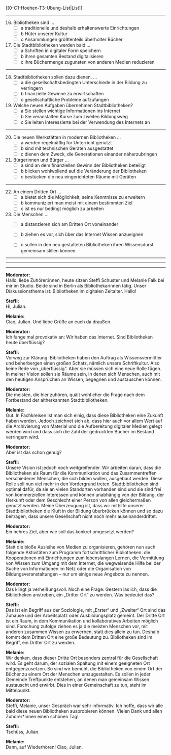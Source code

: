 [[0-C1-Hoehen-T3-Ubung-List|List]]

---

16. Bibliotheken sind ...
    - [ ] a traditionelle und deshalb erhaltenswerte Einrichtungen
    - [ ] b Hüter unserer Kultur
    - [ ] c Ansammlungen größtenteils überholter Bücher

17. Die Stadtbibliotheken werden bald ...
    - [ ] a Schriften in digitaler Form speichern
    - [ ] b ihren gesamten Bestand digitalisieren
    - [ ] c ihre Büchermenge zugunsten von anderen Medien reduzieren

---

18. Stadtbibliotheken sollen dazu dienen, ...
    - [ ] a die gesellschaftsbedingten Unterschiede in der Bildung zu verringern
    - [ ] b finanzielle Gewinne zu erwirtschaften
    - [ ] c gesellschaftliche Probleme aufzufangen

19. Welche neuen Aufgaben übernehmen Stadtbibliotheken?
    - [ ] a Sie stellen wichtige Informationen ins Internet
    - [ ] b Sie veranstalten Kurse zum zweiten Bildungsweg
    - [ ] c Sie leiten Interessierte bei der Verwendung des Internets an

---

20. Die neuen Werkstätten in modernen Bibliotheken ...
    - [ ] a werden regelmäßig für Unterricht genutzt
    - [ ] b sind mit technischen Geräten ausgestattet
    - [ ] c dienen dem Zweck, die Generationen einander näherzubringen

21. Bürgerinnen und Bürger ...
    - [ ] a sind an dem finanziellen Gewinn der Bibliotheken beteiligt
    - [ ] b blicken wohlwollend auf die Veränderung der Bibliotheken
    - [ ] c bestücken die neu eingerichteten Räume mit Geräten

---

22. An einem Dritten Ort ...
    - [ ] a bietet sich die Möglichkeit, seine Kenntnisse zu erweitern
    - [ ] b kommuniziert man meist mit einem bestimmten Ziel
    - [ ] c ist es nur bedingt möglich zu arbeiten

23. Die Menschen ...
    - [ ] a distanzieren sich am Dritten Ort voneinander
    - [ ] b ziehen es vor, sich über das Internet Wissen anzueignen
    - [ ] c sollen in den neu gestalteten Bibliotheken ihren Wissensdurst gemeinsam stillen können


---
---
---


**Moderator:**  
Hallo, liebe Zuhörer:innen, heute sitzen Steffi Schuster und Melanie Falk bei mir im Studio. Beide sind in Berlin als Bibliothekarinnen tätig. Unser Diskussionsthema ist: Bibliotheken im digitalen Zeitalter. Hallo!

**Steffi:**  
Hi, Julian.

**Melanie:**  
Ciao, Julian. Und liebe Grüße an euch da draußen.

**Moderator:**  
Ich fange mal provokativ an: Wir haben das Internet. Sind Bibliotheken heute überflüssig?

**Steffi:**  
Vorweg zur Klärung: Bibliotheken haben den Auftrag als Wissensvermittler und beherbergen einen großen Schatz, nämlich unsere Schriftkultur. Also keine Rede von „überflüssig“. Aber sie müssen sich eine neue Rolle fügen. In meiner Vision sollen sie Räume sein, in denen sich Menschen, auch mit den heutigen Ansprüchen an Wissen, begegnen und austauschen können.

**Moderator:**  
Die meisten, die hier zuhören, quält wohl eher die Frage nach dem Fortbestand der altherkannten Stadtbibliotheken.

**Melanie:**  
Gut. In Fachkreisen ist man sich einig, dass diese Bibliotheken eine Zukunft haben werden. Jedoch zeichnet sich ab, dass hier auch vor allem Wert auf die Archivierung von Material und die Aufbereitung digitaler Medien gelegt werden wird und dass sich die Zahl der gedruckten Bücher im Bestand verringern wird.

**Moderator:**  
Aber ist das schon genug?

**Steffi:**  
Unsere Vision ist jedoch noch weitgreifender. Wir arbeiten daran, dass die Bibliotheken als Raum für die Kommunikation und das Zusammentreffen verschiedener Menschen, die sich bilden wollen, ausgebaut werden. Diese Rolle soll nun viel mehr in den Vordergrund treten. Stadtbibliotheken sind optimal dafür, da sie an vielen Standorten vorhanden sind und sie sind frei von kommerziellen Interessen und können unabhängig von der Bildung, der Herkunft oder dem Geschlecht einer Person von allen gleichermaßen genutzt werden. Meine Überzeugung ist, dass wir mithilfe unserer Stadtbibliotheken die Kluft in der Bildung überbrücken können und so dazu beitragen, dass unsere Gesellschaft nicht noch mehr auseinanderdriftet.

**Moderator:**  
Ein hehres Ziel, aber wie soll das konkret umgesetzt werden?

**Melanie:**  
Statt die bloße Ausleihe von Medien zu organisieren, gehören nun auch folgende Aktivitäten zum Programm fortschrittlicher Bibliotheken: die Kooperationen mit Einrichtungen zum lebenslangen Lernen, die Vermittlung von Wissen zum Umgang mit dem Internet, die wegweisende Hilfe bei der Suche von Informationen im Netz oder die Organisation von Bildungsveranstaltungen – nur um einige neue Angebote zu nennen.

**Moderator:**  
Das klingt ja verheißungsvoll. Noch eine Frage: Gestern las ich, dass die Bibliotheken anstreben, ein „Dritter Ort“ zu werden. Was bedeutet das?

**Steffi:**  
Das ist ein Begriff aus der Soziologie, mit „Erster“ und „Zweiter“ Ort sind das Zuhause und der Arbeitsplatz oder Ausbildungsplatz gemeint. Der Dritte Ort ist ein Raum, in dem Kommunikation und kollaboratives Arbeiten möglich sind. Forschung zufolge ziehen es ja die meisten Menschen vor, mit anderen zusammen Wissen zu erwerben, statt dies allein zu tun. Deshalb kommt dem Dritten Ort eine große Bedeutung zu. Bibliotheken sind im Begriff, ein Dritter Ort zu werden.

**Melanie:**  
Wir denken, dass dieser Dritte Ort besonders zentral für die Gesellschaft wird. Es geht darum, der sozialen Spaltung mit einem geeigneten Ort entgegenzusetzen. So sind wir bemüht, die Bibliotheken von einem Ort der Bücher zu einem Ort der Menschen umzugestalten. Es sollen in jeder Gemeinde Treffpunkte entstehen, an denen man gemeinsam Wissen austauscht und erwirbt. Dies in einer Gemeinschaft zu tun, steht im Mittelpunkt.

**Moderator:**  
Steffi, Melanie, unser Gespräch war sehr informativ. Ich hoffe, dass wir alle bald diese neuen Bibliotheken ausprobieren können. Vielen Dank und allen Zuhörer*innen einen schönen Tag!

**Steffi:**  
Tschüss, Julian.

**Melanie:**  
Dann, auf Wiederhören! Ciao, Julian.